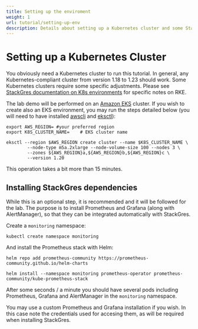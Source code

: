 ```yaml
---
title: Setting up the enviroment
weight: 1
url: tutorial/setting-up-env
description: Details about setting up a Kubernetes cluster and some StackGres dependencies.
---
```


# Setting up a Kubernetes Cluster

You obviously need a Kubernetes cluster to run this tutorial. In general, any Kubernetes-compliant cluster from version 1.18 to 1.23 should work. Some Kubernetes clusters require some specific adjustments. Please see [StackGres documentation on K8s environments](https://stackgres.io/doc/latest/install/prerequisites/k8s/) for specific notes on RKE.

The lab demo will be performed on an [Amazon EKS](https://aws.amazon.com/eks/) cluster. If you wish to create also an EKS environment, you may run the steps detailed below (you will need to have installed [awscli](https://docs.aws.amazon.com/cli/latest/userguide/cli-chap-install.html) and [eksctl](https://github.com/weaveworks/eksctl/releases)):

```
export AWS_REGION= #your preferred region
export K8S_CLUSTER_NAME=	# EKS cluster name

eksctl --region $AWS_REGION create cluster --name $K8S_CLUSTER_NAME \
        --node-type m5a.2xlarge --node-volume-size 100 --nodes 3 \
        --zones ${AWS_REGION}a,${AWS_REGION}b,${AWS_REGION}c \
        --version 1.20
```

This operation takes a bit more than 15 minutes.


## Installing StackGres dependencies

While this is an optional step, it is recommended and it will be followed for the lab. The purpose is to install Prometheus and Grafana (along with AlertManager), so that they can be integrated automatically with StackGres.

Create a `monitoring` namespace:

```
kubectl create namespace monitoring
```

And install the Prometheus stack with Helm:

```
helm repo add prometheus-community https://prometheus-community.github.io/helm-charts

helm install --namespace monitoring prometheus-operator prometheus-community/kube-prometheus-stack
```

After some seconds / a minute you should have several pods including Prometheus, Grafana and AlertManager in the `monitoring` namespace.

You may use a custom Prometheus and Grafana installation if you wish. In this case note the credentials used for accesing them, as will be required when installing StackGres.

